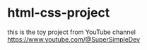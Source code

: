# html-css-project
this is the toy project from YouTube channel https://www.youtube.com/@SuperSimpleDev
